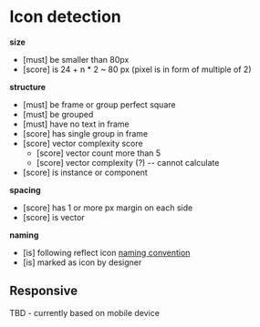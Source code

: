 # Icon detection

**size**
- [must] be smaller than 80px
- [score] is 24 + n * 2 ~ 80  px (pixel is in form of multiple of 2)

**structure**
- [must] be frame or group perfect square
- [must] be grouped
- [must] have no text in frame
- [score] has single group in frame
- [score] vector complexity score
  - [score] vector count more than 5
  - [score] vector complexity (?) -- cannot calculate
- [score] is instance or component

**spacing**
- [score] has 1 or more px margin on each side
- [score] is vector

**naming**
- [is] following reflect icon [naming convention](https://www.notion.so/bridgedxyz/icon-naming-convention-7852e9590b064d509dc097f7580dc4c5)
- [is] marked as icon by designer


## Responsive
TBD - currently based on mobile device